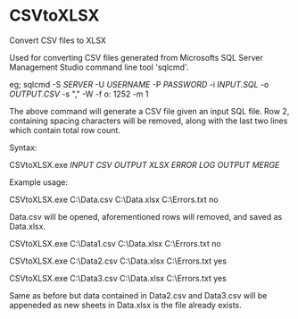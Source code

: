 # CSVtoXLSX
Convert CSV files to XLSX

Used for converting CSV files generated from Microsofts SQL Server Management Studio command line tool 'sqlcmd'.

eg; sqlcmd -S *SERVER* -U *USERNAME* -P *PASSWORD* -i *INPUT.SQL* -o *OUTPUT.CSV* -s "," -W -f o: 1252 -m 1


The above command will generate a CSV file given an input SQL file. Row 2, containing spacing characters will be removed, along with the last two lines which contain total row count.


Syntax:

CSVtoXLSX.exe *INPUT CSV* *OUTPUT XLSX* *ERROR LOG OUTPUT* *MERGE*


Example usage:

CSVtoXLSX.exe C:\Data.csv C:\Data.xlsx C:\Errors.txt no

Data.csv will be opened, aforementioned rows will removed, and saved as Data.xlsx.



CSVtoXLSX.exe C:\Data1.csv C:\Data.xlsx C:\Errors.txt no

CSVtoXLSX.exe C:\Data2.csv C:\Data.xlsx C:\Errors.txt yes

CSVtoXLSX.exe C:\Data3.csv C:\Data.xlsx C:\Errors.txt yes

Same as before but data contained in Data2.csv and Data3.csv will be appeneded as new sheets in Data.xlsx is the file already exists.
